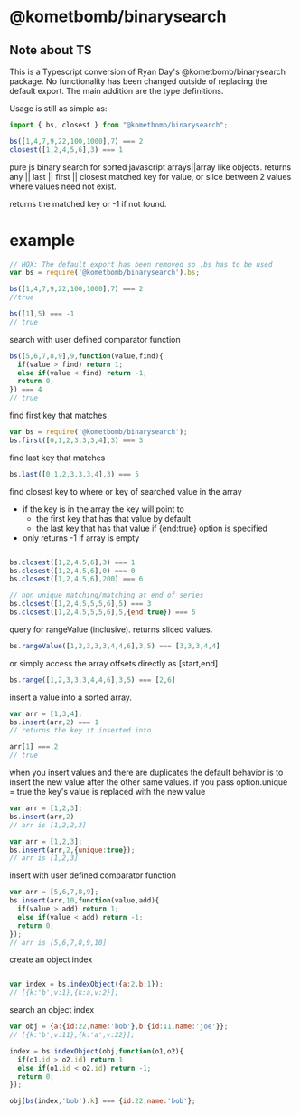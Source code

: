 
@kometbomb/binarysearch
============

## Note about TS

This is a Typescript conversion of Ryan Day's @kometbomb/binarysearch package. No functionality has been changed outside of replacing the default export. The main addition are the type definitions.

Usage is still as simple as:

```ts
import { bs, closest } from "@kometbomb/binarysearch";

bs([1,4,7,9,22,100,1000],7) === 2
closest([1,2,4,5,6],3) === 1
```

pure js binary search for sorted javascript arrays||array like objects. returns any || last || first || closest matched key for value, or slice between 2 values where values need not exist.

returns the matched key or -1 if not found.

example
=======

```js
// HOX: The default export has been removed so .bs has to be used
var bs = require('@kometbomb/binarysearch').bs;

bs([1,4,7,9,22,100,1000],7) === 2
//true

bs([1],5) === -1
// true

```

search with user defined comparator function

```js
bs([5,6,7,8,9],9,function(value,find){
  if(value > find) return 1;
  else if(value < find) return -1;
  return 0;
}) === 4
// true

```

find first key that matches

```js
var bs = require('@kometbomb/binarysearch');
bs.first([0,1,2,3,3,3,4],3) === 3

```

find last key that matches

```js
bs.last([0,1,2,3,3,3,4],3) === 5

```

find closest key to where or key of searched value in the array
  - if the key is in the array the key will point to
    - the first key that has that value by default
    - the last key that has that value if {end:true} option is specified
  - only returns -1 if array is empty

```js

bs.closest([1,2,4,5,6],3) === 1
bs.closest([1,2,4,5,6],0) === 0
bs.closest([1,2,4,5,6],200) === 6

// non unique matching/matching at end of series
bs.closest([1,2,4,5,5,5,6],5) === 3
bs.closest([1,2,4,5,5,5,6],5,{end:true}) === 5

```

query for rangeValue (inclusive). returns sliced values.

```js
bs.rangeValue([1,2,3,3,3,4,4,6],3,5) === [3,3,3,4,4]

```

or simply access the array offsets directly as [start,end]

```js
bs.range([1,2,3,3,3,4,4,6],3,5) === [2,6]

```

insert a value into a sorted array.

```js
var arr = [1,3,4];
bs.insert(arr,2) === 1
// returns the key it inserted into

arr[1] === 2
// true

```
when you insert values and there are duplicates the default behavior is to insert the new value after the other same values.
if you pass option.unique = true the key's value is replaced with the new value

```js
var arr = [1,2,3];
bs.insert(arr,2)
// arr is [1,2,2,3]

var arr = [1,2,3];
bs.insert(arr,2,{unique:true});
// arr is [1,2,3]

```

insert with user defined comparator function

```js
var arr = [5,6,7,8,9];
bs.insert(arr,10,function(value,add){
  if(value > add) return 1;
  else if(value < add) return -1;
  return 0;
});
// arr is [5,6,7,8,9,10]

```

create an object index

```js

var index = bs.indexObject({a:2,b:1});
// [{k:'b',v:1},{k:a,v:2}];

```

search an object index

```js
var obj = {a:{id:22,name:'bob'},b:{id:11,name:'joe'}};
// [{k:'b',v:11},{k:'a',v:22}];

index = bs.indexObject(obj,function(o1,o2){
  if(o1.id > o2.id) return 1
  else if(o1.id < o2.id) return -1;
  return 0;
});

obj[bs(index,'bob').k] === {id:22,name:'bob'};

```


